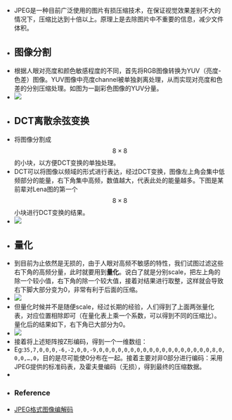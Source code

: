 - JPEG是一种目前广泛使用的图片有损压缩技术，在保证视觉效果差别不大的情况下，压缩比达到十倍以上。原理上是去除图片中不重要的信息，减少文件体积。
- ## 图像分割
- 根据人眼对亮度和颜色敏感程度的不同，首先将RGB图像转换为YUV（亮度-色差）图像。YUV图像中亮度channel被单独剥离处理，从而实现对亮度和色差的分别压缩处理。如图为一副彩色图像的YUV分量。
- ![](https://wxjwjj.github.io/img/YUV.png)
- ## DCT离散余弦变换
- 将图像分割成$$8 \times 8$$的小块，以方便DCT变换的单独处理。
- DCT可以将图像以频域的形式进行表达，经过DCT变换，图像左上角会集中低频部分的能量，右下角集中高频，数值越大，代表此处的能量越多。下图是某前辈对Lena图的第一个$$8 \times 8$$小块进行DCT变换的结果。
- ![](https://wxjwjj.github.io/img/dct1.png)
- ## 量化
- 到目前为止依然是无损的，由于人眼对高频不敏感的特性，我们试图过滤这些右下角的高频分量，此时就要用到**量化**。说白了就是分别scale，把左上角的除一个较小值，右下角的除一个较大值，接着对结果进行取整，这样就会导致右下脚大部分变为0，非常有利于后面的压缩。
- ![](https://wxjwjj.github.io/img/dct2.png)
- 但量化时候并不是随便scale，经过长期的经验，人们得到了上面两张量化表，对应位置相除即可（在量化表上乘一个系数，可以得到不同的压缩比）。量化后的结果如下，右下角已大部分为0。
- ![](https://wxjwjj.github.io/img/dct3.png)
- 接着将上述矩阵按Z形编码，得到一个一维数组：
- Eg:`35,7,0,0,0,-6,-2,0,0,-9,0,0,0,0,0,0,0,0,0,0,0,0,0,0,0,0,0,0,8,0,0,0,…,0`，目的是尽可能使0分布在一起。接着主要对非0部分进行编码：采用JPEG提供的标准码表，及霍夫曼编码（无损），得到最终的压缩数据。
- 
- ### Reference
- [JPEG格式图像编解码](http://www.dwenzhao.cn/profession/imgia/jpegcode.html)
